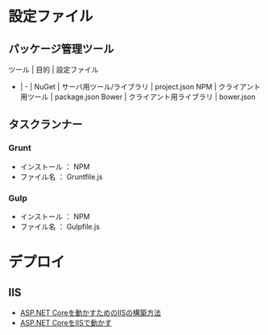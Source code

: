 ﻿# 設定ファイル
## パッケージ管理ツール
ツール | 目的 | 設定ファイル
 - | - | 
NuGet | サーバ用ツール/ライブラリ | project.json
NPM | クライアント用ツール | package.json
Bower | クライアント用ライブラリ | bower.json

## タスクランナー
### Grunt
- インストール ： NPM
- ファイル名 ： Gruntfile.js

### Gulp
- インストール ： NPM
- ファイル名 ： Gulpfile.js

# デプロイ
## IIS
- [ASP.NET Coreを動かすためのIISの構築方法]([http://qiita.com/taiga_takahari/items/7809c78393750c42e443)
- [ASP.NET CoreをIISで動かす](http://dblog.athome.co.jp/entry/2016/08/31/120000)